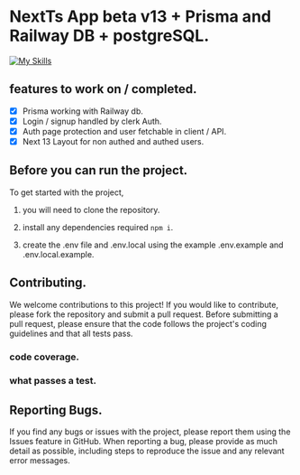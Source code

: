 # NextTs App beta v13 + Prisma and Railway DB + postgreSQL.

[![My Skills](https://skills.thijs.gg/icons?i=nextjs,ts,tailwind,postgres,prisma,postman)](https://skills.thijs.gg)


## features to work on / completed.
- [x] Prisma working with Railway db.
- [x] Login / signup handled by clerk Auth.
- [x] Auth page protection and user fetchable in client / API.
- [x] Next 13 Layout for non authed and authed users.

## Before you can run the project.

To get started with the project, 

1. you will need to clone the repository.

2. install any dependencies required ```npm i```. 

3. create the .env file and .env.local using the example .env.example and .env.local.example. 


## Contributing.
We welcome contributions to this project! If you would like to contribute, please fork the repository and submit a pull request. Before submitting a pull request, please ensure that the code follows the project's coding guidelines and that all tests pass.

### code coverage.

### what passes a test.

## Reporting Bugs.
If you find any bugs or issues with the project, please report them using the Issues feature in GitHub. When reporting a bug, please provide as much detail as possible, including steps to reproduce the issue and any relevant error messages.

